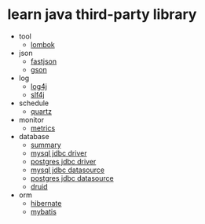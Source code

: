 # learn java third-party library

- tool
  - [lombok](https://github.com/gaoxinge/something/tree/master/learn%20java%20third-party%20library/lombok)
- json
  - [fastjson](https://github.com/gaoxinge/something/tree/master/learn%20java%20third-party%20library/fastjson)
  - [gson](https://github.com/gaoxinge/something/tree/master/learn%20java%20third-party%20library/gson)
- log
  - [log4j](https://github.com/gaoxinge/something/tree/master/learn%20java%20third-party%20library/log4j)
  - [slf4j](https://github.com/gaoxinge/something/tree/master/learn%20java%20third-party%20library/slf4j)
- schedule
  - [quartz](https://github.com/gaoxinge/something/tree/master/learn%20java%20third-party%20library/quartz)
- monitor
  - [metrics](https://github.com/gaoxinge/something/tree/master/learn%20java%20third-party%20library/metrics)
- database
  - [summary](https://github.com/gaoxinge/something/tree/master/learn%20java%20third-party%20library/summary)
  - [mysql jdbc driver](https://github.com/gaoxinge/something/tree/master/learn%20java%20third-party%20library/mysql%20jdbc%20driver)
  - [postgres jdbc driver](https://github.com/gaoxinge/something/tree/master/learn%20java%20third-party%20library/postgres%20jdbc%20driver)
  - [mysql jdbc datasource](https://github.com/gaoxinge/something/tree/master/learn%20java%20third-party%20library/mysql%20jdbc%20datasource)
  - [postgres jdbc datasource](https://github.com/gaoxinge/something/tree/master/learn%20java%20third-party%20library/postgres%20jdbc%20datasource)
  - [druid](https://github.com/gaoxinge/something/tree/master/learn%20java%20third-party%20library/druid)
- orm
  - [hibernate](https://github.com/gaoxinge/something/tree/master/learn%20java%20third-party%20library/hibernate)
  - [mybatis](https://github.com/gaoxinge/something/tree/master/learn%20java%20third-party%20library/mybatis)
